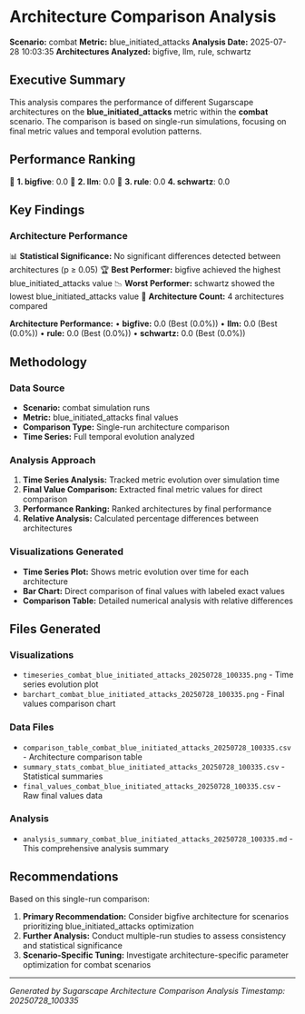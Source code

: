 # Architecture Comparison Analysis

**Scenario:** combat
**Metric:** blue_initiated_attacks
**Analysis Date:** 2025-07-28 10:03:35
**Architectures Analyzed:** bigfive, llm, rule, schwartz

## Executive Summary

This analysis compares the performance of different Sugarscape architectures on the **blue_initiated_attacks** metric within the **combat** scenario. The comparison is based on single-run simulations, focusing on final metric values and temporal evolution patterns.

## Performance Ranking

🥇 **1. bigfive**: 0.0
🥈 **2. llm**: 0.0
🥉 **3. rule**: 0.0
   **4. schwartz**: 0.0

## Key Findings

### Architecture Performance
📊 **Statistical Significance:** No significant differences detected between architectures (p ≥ 0.05)
🏆 **Best Performer:** bigfive achieved the highest blue_initiated_attacks value
📉 **Worst Performer:** schwartz showed the lowest blue_initiated_attacks value
🔢 **Architecture Count:** 4 architectures compared

**Architecture Performance:**
• **bigfive:** 0.0 (Best (0.0%))
• **llm:** 0.0 (Best (0.0%))
• **rule:** 0.0 (Best (0.0%))
• **schwartz:** 0.0 (Best (0.0%))

## Methodology

### Data Source
- **Scenario:** combat simulation runs
- **Metric:** blue_initiated_attacks final values
- **Comparison Type:** Single-run architecture comparison
- **Time Series:** Full temporal evolution analyzed

### Analysis Approach
1. **Time Series Analysis:** Tracked metric evolution over simulation time
2. **Final Value Comparison:** Extracted final metric values for direct comparison
3. **Performance Ranking:** Ranked architectures by final performance
4. **Relative Analysis:** Calculated percentage differences between architectures

### Visualizations Generated
- **Time Series Plot:** Shows metric evolution over time for each architecture
- **Bar Chart:** Direct comparison of final values with labeled exact values
- **Comparison Table:** Detailed numerical analysis with relative differences

## Files Generated

### Visualizations
- `timeseries_combat_blue_initiated_attacks_20250728_100335.png` - Time series evolution plot
- `barchart_combat_blue_initiated_attacks_20250728_100335.png` - Final values comparison chart

### Data Files
- `comparison_table_combat_blue_initiated_attacks_20250728_100335.csv` - Architecture comparison table
- `summary_stats_combat_blue_initiated_attacks_20250728_100335.csv` - Statistical summaries
- `final_values_combat_blue_initiated_attacks_20250728_100335.csv` - Raw final values data

### Analysis
- `analysis_summary_combat_blue_initiated_attacks_20250728_100335.md` - This comprehensive analysis summary

## Recommendations

Based on this single-run comparison:
1. **Primary Recommendation:** Consider bigfive architecture for scenarios prioritizing blue_initiated_attacks optimization
2. **Further Analysis:** Conduct multiple-run studies to assess consistency and statistical significance
3. **Scenario-Specific Tuning:** Investigate architecture-specific parameter optimization for combat scenarios


---
*Generated by Sugarscape Architecture Comparison Analysis*
*Timestamp: 20250728_100335*
